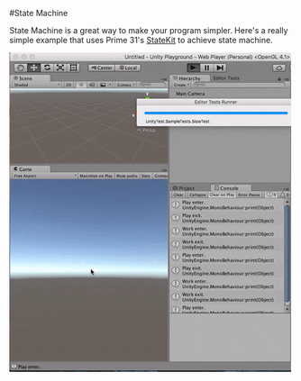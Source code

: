 #State Machine

State Machine is a great way to make your program simpler. Here's a really simple example that uses Prime 31's [StateKit](https://github.com/prime31/StateKit) to achieve state machine.
 
![StateMachine](StateMachine.gif)
